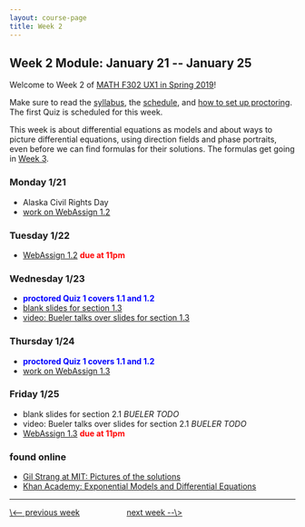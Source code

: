 ```yaml
---
layout: course-page
title: Week 2
---
```


## Week 2 Module: January 21 -- January 25

Welcome to Week 2 of [MATH F302 UX1 in Spring 2019](index.html)!

Make sure to read the [syllabus](syllabus.pdf), the [schedule](schedule.pdf), and [how to set up proctoring](proctoring.pdf).  The first Quiz is scheduled for this week.

This week is about differential equations as models and about ways to picture differential equations, using direction fields and phase portraits, even before we can find formulas for their solutions.  The formulas get going in [Week 3](week3).

### Monday 1/21
* Alaska Civil Rights Day
* [work on WebAssign 1.2](https://www.webassign.net/)

### Tuesday 1/22
* [WebAssign 1.2](https://www.webassign.net/) <span style="color:red">**due at 11pm**</span>

### Wednesday 1/23
* <span style="color:blue">**proctored Quiz 1 covers 1.1 and 1.2**</span>
* [blank slides for section 1.3](assets/slides/1-3.pdf)
* [video: Bueler talks over slides for section 1.3](https://drive.explaineverything.com/thecode/XJLMBWB)

### Thursday 1/24
* <span style="color:blue">**proctored Quiz 1 covers 1.1 and 1.2**</span>
* [work on WebAssign 1.3](https://www.webassign.net/)

### Friday 1/25
* blank slides for section 2.1 _BUELER TODO_
* video: Bueler talks over slides for section 2.1 _BUELER TODO_
* [WebAssign 1.3](https://www.webassign.net/) <span style="color:red">**due at 11pm**</span>

### found online
* [Gil Strang at MIT: Pictures of the solutions](https://www.youtube.com/watch?v=cDfWtSqGiBY)
* [Khan Academy: Exponential Models and Differential Equations](https://www.khanacademy.org/math/ap-calculus-ab/ab-differential-equations-new/ab-7-8/v/modeling-population-with-simple-differential-equation)

<hr>
<a align="left" href="week1">\<-- previous week</a>  &nbsp; &nbsp; &nbsp; &nbsp; &nbsp; &nbsp; &nbsp; &nbsp; &nbsp; &nbsp; <a align="right" href="week3">next week --\></a>
